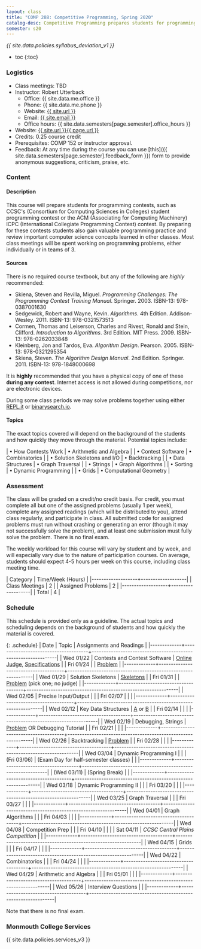 ```yaml
---
layout: class
title: "COMP 288: Competitive Programming, Spring 2020"
catalog-desc: Competitive Programming prepares students for programming contests, such as the CCSC (Consortium for Computing Sciences in Colleges) student programming contest or the ACM (Association for Computing Machinery) ICPC (International Collegiate Programming Contest) contest. Students gain valuable programming practice and review important computer science concepts learned in other classes. Most class meetings will be spent working on programming problems, either individually or in teams of 3. Core topics include developing fast solution skeletons, dynamic programming, graph algorithms, and backtracking.
semester: s20
---
```


*{{ site.data.policies.syllabus_deviation_v1 }}*

* toc
{:toc}

### Logistics

* Class meetings: TBD
* Instructor: Robert Utterback
  * Office: {{ site.data.me.office }}
  * Phone: {{ site.data.me.phone }}
  * Website: <a href="{{ site.url }}">{{ site.url }}</a>
  * Email: <a href="mailto:{{ site.email }}">{{ site.email }}</a>
  * Office hours: {{ site.data.semesters[page.semester].office_hours }}
* Website: <a href="{{ site.url }}{{ page.url }}">{{ site.url }}{{ page.url }}</a>
* Credits: 0.25 course credit
* Prerequisites: COMP 152 or instructor approval.
* Feedback: At any time during the course you can use
  [this]({{ site.data.semesters[page.semester].feedback_form }}) form to provide
  anonymous suggestions, criticism, praise, etc.

### Content

#### Description

This course will prepare students for programming contests, such as
CCSC's (Consortium for Computing Sciences in Colleges) student
programming contest or the ACM (Associating for Computing Machinery)
ICPC (International Collegiate Programming Contest) contest. By
preparing for these contests students also gain valuable programming
practice and review important computer science concepts learned in
other classes. Most class meetings will be spent working on
programming problems, either individually or in teams of 3.

#### Sources

There is no required course textbook, but any of the following are _highly_ recommended:

* Skiena, Steven and Revilla, Miguel. *Programming Challenges: The
  Programming Contest Training Manual*. Springer. 2003. ISBN-13:
  978-0387001630
* Sedgewick, Robert and Wayne, Kevin. *Algorithms*. 4th
  Edition. Addison-Wesley. 2011. ISBN-13: 978-0321573513
* Cormen, Thomas and Leiserson, Charles and Rivest, Ronald and Stein,
  Clifford. *Introduction to Algorithms*. 3rd Edition. MIT
  Press. 2009. ISBN-13: 978-0262033848
* Kleinberg, Jon and Tardos, Eva. *Algorithm
  Design*. Pearson. 2005. ISBN-13: 978-0321295354
* Skiena, Steven. *The Algorithm Design Manual*. 2nd
  Edition. Springer. 2011. ISBN-13: 978-1848000698

It is **highly** recommended that you have a physical copy of one of
these **during any contest**. Internet access is not allowed during
competitions, nor are electronic devices.

During some class periods we may solve problems together using either
[REPL.it](repl.it) or [binarysearch.io](binarysearch.io).


#### Topics

The exact topics covered will depend on the background of the students
and how quickly they move through the material. Potential topics
include:

| &bull; How Contests Work          | &bull; Arithmetic and Algebra |
| &bull; Contest Software           | &bull; Combinatorics          |
| &bull; Solution Skeletons and I/O | &bull; Backtracking           |
| &bull; Data Structures            | &bull; Graph Traversal        |
| &bull; Strings                    | &bull; Graph Algorithms       |
| &bull; Sorting                    | &bull; Dynamic Programming    |
| &bull; Grids                      | &bull; Computational Geometry |

### Assessment

The class will be graded on a credit/no credit basis. For credit, you
must complete all but one of the assigned problems (usually 1 per
week), complete any assigned readings (which will be distributed to
you), attend class regularly, and participate in class. All submitted
code for assigned problems must run without crashing or generating an
error (though it may not successfully solve the problem), and at least
one submission must fully solve the problem. There is no final exam.

The weekly workload for this course will vary by student and by week,
and will especially vary due to the nature of participation
courses. On average, students should expect 4-5 hours per week on this
course, including class meeting time.

| Category          | Time/Week (Hours) |
|-------------------+-------------------|
| Class Meetings    |                 2 |
| Assigned Problems |                 2 |
|-------------------+-------------------|
| Total             |                 4 |

### Schedule
This schedule is provided only as a guideline. The actual topics and
scheduling depends on the background of students and how quickly the
material is covered.

{: .schedule}
| Date        | Topic                                | Assignments and Readings                                      |
|-------------+--------------------------------------+---------------------------------------------------------------|
| Wed 01/22   | Contests and Contest Software        | [Online Judge](https://onlinejudge.org/), [Specifications][1] |
| Fri 01/24   |                                      | [Problem][2]                                                  |
|-------------+--------------------------------------+---------------------------------------------------------------|
| Wed 01/29   | Solution Skeletons                   | [Skeletons](skeletons.pdf)                                    |
| Fri 01/31   |                                      | [Problem][3] (pick one; no judge)                             |
|-------------+--------------------------------------+---------------------------------------------------------------|
| Wed 02/05   | Precise Input/Output                 |                                                               |
| Fri 02/07   |                                      |                                                               |
|-------------+--------------------------------------+---------------------------------------------------------------|
| Wed 02/12   | Key Data Structures                  | [A][4] or [B][5]                                              |
| Fri 02/14   |                                      |                                                               |
|-------------+--------------------------------------+---------------------------------------------------------------|
| Wed 02/19   | Debugging, Strings                   | [Problem][6] OR Debugging Tutorial                            |
| Fri 02/21   |                                      |                                                               |
|-------------+--------------------------------------+---------------------------------------------------------------|
| Wed 02/26   | Backtracking                         | [Problem][7]                                                  |
| Fri 02/28   |                                      |                                                               |
|-------------+--------------------------------------+---------------------------------------------------------------|
| Wed 03/04   | Dynamic Programming I                |                                                               |
| (Fri 03/06) | (Exam Day for half-semester classes) |                                                               |
|-------------+--------------------------------------+---------------------------------------------------------------|
| (Wed 03/11) | (Spring Break)                       |                                                               |
|-------------+--------------------------------------+---------------------------------------------------------------|
| Wed 03/18   | Dynamic Programming II               |                                                               |
| Fri 03/20   |                                      |                                                               |
|-------------+--------------------------------------+---------------------------------------------------------------|
| Wed 03/25   | Graph Traversal                      |                                                               |
| Fri 03/27   |                                      |                                                               |
|-------------+--------------------------------------+---------------------------------------------------------------|
| Wed 04/01   | Graph Algorithms                     |                                                               |
| Fri 04/03   |                                      |                                                               |
|-------------+--------------------------------------+---------------------------------------------------------------|
| Wed 04/08   | Competition Prep                     |                                                               |
| Fri 04/10   |                                      |                                                               |
| Sat 04/11   | *CCSC Central Plains Competition*    |                                                               |
|-------------+--------------------------------------+---------------------------------------------------------------|
| Wed 04/15   | Grids                                |                                                               |
| Fri 04/17   |                                      |                                                               |
|-------------+--------------------------------------+---------------------------------------------------------------|
| Wed 04/22   | Combinatorics                        |                                                               |
| Fri 04/24   |                                      |                                                               |
|-------------+--------------------------------------+---------------------------------------------------------------|
| Wed 04/29   | Arithmetic and Algebra               |                                                               |
| Fri 05/01   |                                      |                                                               |
|-------------+--------------------------------------+---------------------------------------------------------------|
| Wed 05/26   | Interview Questions                  |                                                               |
|-------------+--------------------------------------+---------------------------------------------------------------|

Note that there is no final exam.

[1]: https://onlinejudge.org/index.php?option=com_content&task=view&id=15&Itemid=30
[2]: https://onlinejudge.org/index.php?option=com_onlinejudge&Itemid=8&page=show_problem&problem=36
[3]: https://monmouthcollege-my.sharepoint.com/:b:/g/personal/rutterback_monmouthcollege_edu/EZhqXf4fA_RPk99fXwPReHsBntw-89QJfka7zwIwQNKtTA?e=qIozLS
[4]: https://onlinejudge.org/index.php?option=onlinejudge&page=show_problem&problem=1256
[5]: https://onlinejudge.org/index.php?option=com_onlinejudge&Itemid=8&page=show_problem&problem=979
[6]: https://onlinejudge.org/index.php?option=com_onlinejudge&Itemid=8&category=10&page=show_problem&problem=791
[7]: https://onlinejudge.org/index.php?option=com_onlinejudge&Itemid=8&page=show_problem&problem=1122

### Monmouth College Services

{{ site.data.policies.services_v3 }}

<!-- Local Variables: -->
<!-- eval: (orgtbl-mode) -->
<!-- End: -->
